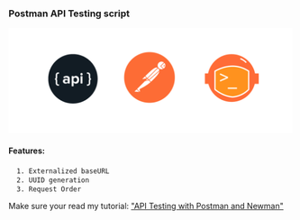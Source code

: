### Postman API Testing script
![ Postman ](/postman-banner.png)

#### Features:
      1. Externalized baseURL
      2. UUID generation
      3. Request Order

Make sure your read my tutorial: ["API Testing with Postman and Newman"](https://medium.com/@arjunsk/api-testing-with-postman-and-newman-165455843619)
